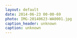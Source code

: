 ```yaml
---
layout: default
date: 2014-06-23 00-00-69
photo: IMG-20140623-WA0001.jpg
caption_header: unknown
caption: unknown
---
```

